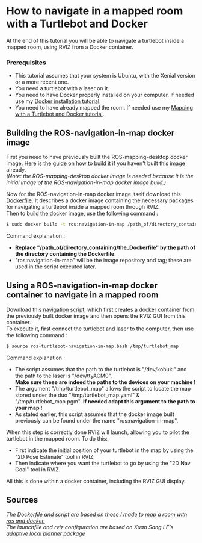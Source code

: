 # How to navigate in a mapped room with a Turtlebot and Docker
 At the end of this tutorial you will be able to navigate a turtlebot inside a mapped room, using RVIZ from a Docker container.

### Prerequisites
- This tutorial assumes that your system is Ubuntu, with the Xenial version or a more recent one.
- You need a turtlebot with a laser on it.
- You need to have Docker properly installed on your computer. If needed use my [Docker installation tutorial](https://github.com/CARMinesDouai/PhaROS2/tree/master/Docker%20Installation).
- You need to have already mapped the room. If needed use my [Mapping with a Turtlebot and Docker tutorial](https://github.com/CARMinesDouai/PhaROS2/tree/master/ROS-Mapping).

## Building the ROS-navigation-in-map docker image    
First you need to have previously built the ROS-mapping-desktop docker image. [Here is the guide on how to build it](https://github.com/CARMinesDouai/PhaROS2/tree/master/ROS-Mapping#a-building-the-ros-mapping-desktop-docker-image) if you haven't built this image already.       
*(Note: the ROS-mapping-desktop docker image is needed because it is the initial image of the ROS-navigation-in-map docker image build.)*

Now for the ROS-navigation-in-map docker image itself download this [Dockerfile](https://github.com/CARMinesDouai/PhaROS2/blob/master/ROS-Navigation/Dockerfile). It describes a docker image containing the necessary packages for navigating a turtlebot inside a mapped room through RVIZ.     
Then to build the docker image, use the following command :
```bash
$ sudo docker build -t ros:navigation-in-map /path_of/directory_containing/the_Dockerfile
```
Command explanation :
- **Replace "/path_of/directory_containing/the_Dockerfile" by the path of the directory containing the Dockerfile**.
- "ros:navigation-in-map" will be the image repository and tag; these are used in the script executed later.

## Using a ROS-navigation-in-map docker container to navigate in a mapped room
Download this [navigation script](https://github.com/CARMinesDouai/PhaROS2/blob/master/ROS-Navigation/ros-turtlebot-navigation-in-map.bash), which first creates a docker container from the previously built docker image and then opens the RVIZ GUI from this container.   
To execute it, first connect the turtlebot and laser to the computer, then use the following command :
```bash
$ source ros-turtlebot-navigation-in-map.bash /tmp/turtlebot_map
```
Command explanation :
- The script assumes that the path to the turtlebot is "/dev/kobuki" and the path to the laser is "/dev/ttyACM0".   
**Make sure these are indeed the paths to the devices on your machine !**
- The argument "/tmp/turtlebot_map" allows the script to locate the map stored under the duo "/tmp/turtlebot_map.yaml" & "/tmp/turtlebot_map.pgm". **If needed adapt this argument to the path to your map !**
- As stated earlier, this script assumes that the docker image built previously can be found under the name "ros:navigation-in-map".  

When this step is correctly done RVIZ will launch, allowing you to pilot the turtlebot in the mapped room. To do this:    
- First indicate the initial position of your turtlebot in the map by using the "2D Pose Estimate" tool in RVIZ.
- Then indicate where you want the turtlebot to go by using the "2D Nav Goal" tool in RVIZ.    

All this is done within a docker container, including the RVIZ GUI display.

## Sources
*The Dockerfile and script are based on those I made to [map a room with ros and docker.](https://github.com/CARMinesDouai/PhaROS2/tree/master/ROS-Mapping/IsolatedOption)     
The launchfile and rviz configuration are based on Xuan Sang LE's [adaptive local planner package](https://github.com/lxsang/ROS-packages/tree/master/adaptive_local_planner)*
